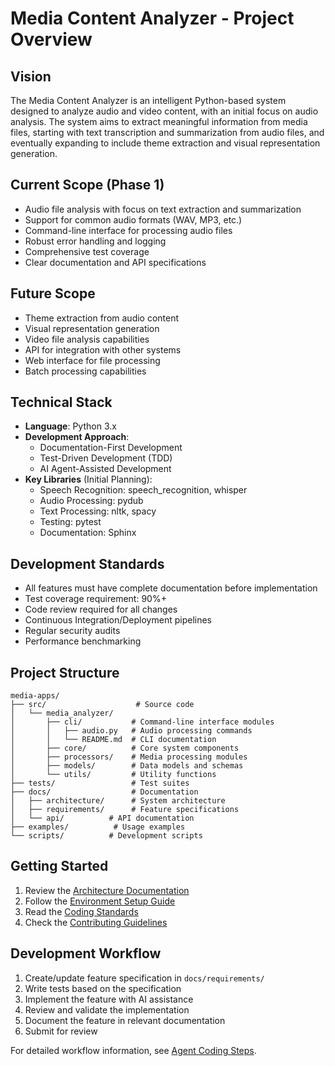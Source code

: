 # Media Content Analyzer - Project Overview

## Vision
The Media Content Analyzer is an intelligent Python-based system designed to analyze audio and video content, with an initial focus on audio analysis. The system aims to extract meaningful information from media files, starting with text transcription and summarization from audio files, and eventually expanding to include theme extraction and visual representation generation.

## Current Scope (Phase 1)
- Audio file analysis with focus on text extraction and summarization
- Support for common audio formats (WAV, MP3, etc.)
- Command-line interface for processing audio files
- Robust error handling and logging
- Comprehensive test coverage
- Clear documentation and API specifications

## Future Scope
- Theme extraction from audio content
- Visual representation generation
- Video file analysis capabilities
- API for integration with other systems
- Web interface for file processing
- Batch processing capabilities

## Technical Stack
- **Language**: Python 3.x
- **Development Approach**:
  - Documentation-First Development
  - Test-Driven Development (TDD)
  - AI Agent-Assisted Development
- **Key Libraries** (Initial Planning):
  - Speech Recognition: speech_recognition, whisper
  - Audio Processing: pydub
  - Text Processing: nltk, spacy
  - Testing: pytest
  - Documentation: Sphinx

## Development Standards
- All features must have complete documentation before implementation
- Test coverage requirement: 90%+
- Code review required for all changes
- Continuous Integration/Deployment pipelines
- Regular security audits
- Performance benchmarking

## Project Structure
```
media-apps/
├── src/                    # Source code
│   └── media_analyzer/
│       ├── cli/           # Command-line interface modules
│       │   ├── audio.py   # Audio processing commands
│       │   └── README.md  # CLI documentation
│       ├── core/          # Core system components
│       ├── processors/    # Media processing modules
│       ├── models/        # Data models and schemas
│       └── utils/         # Utility functions
├── tests/                 # Test suites
├── docs/                  # Documentation
│   ├── architecture/      # System architecture
│   ├── requirements/      # Feature specifications
│   └── api/          # API documentation
├── examples/          # Usage examples
└── scripts/          # Development scripts
```

## Getting Started
1. Review the [Architecture Documentation](docs/architecture.md)
2. Follow the [Environment Setup Guide](ENVIRONMENT_SETUP.md)
3. Read the [Coding Standards](CODING_STANDARDS.md)
4. Check the [Contributing Guidelines](CONTRIBUTING.md)

## Development Workflow
1. Create/update feature specification in `docs/requirements/`
2. Write tests based on the specification
3. Implement the feature with AI assistance
4. Review and validate the implementation
5. Document the feature in relevant documentation
6. Submit for review

For detailed workflow information, see [Agent Coding Steps](docs/Agent-Coding-Steps.md).